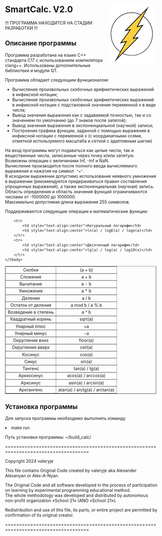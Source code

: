 <h1>SmartCalc. V2.0<img src="Technical/TheFlash.png" width="150" height="197" 
		alt="TheFlashIcon" align="right" 
		vspace="0" hspace="10"></h1>

!!! ПРОГРАММА НАХОДИТСЯ НА СТАДИИ РАЗРАБОТКИ !!!

<h2>Описание программы</h2>

<p>Программа разработана на языке С++ стандарта C17 с использованием компилятора clang++. Использованы дополнительные библиотеки и модули QT.</p>

<p>Программа обладает следующим функционалом:</p>
<ul>
	<li>Вычисление произвольных скобочных арифметических выражений в инфиксной нотации;</li>
	<li>Вычисление произвольных скобочных арифметических выражений в инфиксной нотации с подстановкой значения переменной <em>x</em> в виде числа;
	<li>Вывод значения выражения как с задаваемой точностью, так и со значением по умолчанию (до 7 знаков после запятой);</li>
	<li>Вывод значения выражения в экспоненциальной (научной) записи;</li>
	<li>Построение графика функции, заданной с помощью выражения в инфиксной нотации с переменной <em>x</em> (с координатными осями, отметкой используемого масштаба и сеткой с адаптивным шагом)</li>
</ul>

На вход программы могут подаваться как целые числа, так и вещественные числа, записанные через точку и/или запятую. Возможны операции c величинами Inf, -Inf и NaN.<br>
Вычисление производится после полного ввода вычисляемого выражения и нажатия на символ&nbsp; <code>&quot;=&quot;</code>.<br>
В исходном выражении допустимо использование неявного умножения в выражении (рекомендуется придерживаться правил составления упрощенных выражений), а также экспоненциальная (научная) запись.<br>
Область определения и область значения функций ограничиваются числами от -1000000 до 1000000.<br>
Максимально допустимая длина выражения 255 символов.</p>


<p>Поддерживаются следующие операции и математичеcкие функции:</p>

<table align="center" border="1" cellpadding="1" cellspacing="1" style="width:500px">
	<tbody>
		<tr>
			<td style="text-align:center">Скобки</td>
			<td style="text-align:center">(a + b)</td>
		</tr>
		<tr>
			<td style="text-align:center">Сложение</td>
			<td style="text-align:center">a + b</td>
		</tr>
		<tr>
			<td style="text-align:center">Вычитание</td>
			<td style="text-align:center">a - b</td>
		</tr>
		<tr>
			<td style="text-align:center">Умножение</td>
			<td style="text-align:center">a * b</td>
		</tr>
		<tr>
			<td style="text-align:center">Деление</td>
			<td style="text-align:center">a / b</td>
		</tr>
		<tr>
			<td style="text-align:center">Остаток от деления</td>
			<td style="text-align:center">a mod b / a % b</td>
		</tr>
		<tr>
			<td style="text-align:center">Возведение в степень</td>
			<td style="text-align:center">a ^ b</td>
		</tr>
		<tr>
			<td style="text-align:center">Квадратный корень</td>
			<td style="text-align:center">sqrt(a)</td>
		</tr>
		<tr>
			<td style="text-align:center">Унарный плюс</td>
			<td style="text-align:center">+a</td>
		</tr>
		<tr>
			<td style="text-align:center">Унарный минус</td>
			<td style="text-align:center">-a</td>
		</tr>
		<tr>
			<td style="text-align:center">Округление вниз</td>
			<td style="text-align:center">floor(a)</td>
		</tr>
		<tr>
			<td style="text-align:center">Округление вверх</td>
			<td style="text-align:center">ceil(a)</td>
		</tr>
		<tr>
			<td style="text-align:center">Косинус</td>
			<td style="text-align:center">cos(a)</td>
		</tr>
		<tr>
			<td style="text-align:center">Синус</td>
			<td style="text-align:center">sin(a)</td>
		</tr>
		<tr>
			<td style="text-align:center">Тангенс</td>
			<td style="text-align:center">tan(a) / tg(a)</td>
		</tr>
		<tr>
			<td style="text-align:center">Арккосинус</td>
			<td style="text-align:center">acos(a) / arccos(a)</td>
		</tr>
		<tr>
			<td style="text-align:center">Арксинус</td>
			<td style="text-align:center">asin(a) / arcsin(a)</td>
		</tr>
		<tr>
			<td style="text-align:center">Арктангенс</td>
			<td style="text-align:center">atan(a) / arctg(a) / arctan(a)</td>
		</tr>

		<tr>
			<td style="text-align:center">Натуральный логарифм</td>
			<td style="text-align:center">ln(a) / logE(a) / loge(a)</td>
		</tr>
		<tr>
			<td style="text-align:center">Десятичный логарифм</td>
			<td style="text-align:center">lg(a) / log(a) / log10(a)</td>
		</tr>
	</tbody>
</table>

<h2>Установка программы</h2>

<p>Для запуска программы необходимо выполнить команду</p>

</ul>
	<li>make run</li>
</ul>

<p>Путь установки программы: ~/build_calc/</p>

====================================================================================

<p>Copyright 2024 valeryje</p>

<p>This file contains Original Code created by valeryje aka Alexander Alexanyan or Alex-A-Nyan.</p>

<p>The Original Code and all software developed in the process of
participation on learning by experimental programming educational method.<br>
The whole methodology was developed and distributed by
autonomous non-profit organization «School 21» (ANO «School 21»).</p>

<p>Redistribution and use of this file, its parts, or entire project
are permitted by confirmation of its original creator.</p>


====================================================================================
